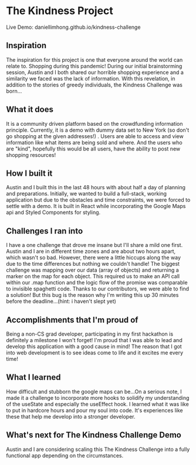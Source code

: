 # The Kindness Project

Live Demo: daniellimhong.github.io/kindness-challenge

## **Inspiration**

The inspiration for this project is one that everyone around the world can relate to. Shopping during this pandemic! During our initial brainstorming session, Austin and I both shared our horrible shopping experience and a similarity we faced was the lack of information. With this revelation, in addition to the stories of greedy individuals, the Kindness Challenge was born...

## **What it does**

It is a community driven platform based on the crowdfunding information principle. Currently, it is a demo with dummy data set to New York (so don't go shopping at the given addresses!) . Users are able to access and view information like what items are being sold and where. And the users who are "kind", hopefully this would be all users, have the ability to post new shopping resources!

## **How I built it**

Austin and I built this in the last 48 hours with about half a day of planning and preparations. Initially, we wanted to build a full-stack, working application but due to the obstacles and time constraints, we were forced to settle with a demo. It is built in React while incorporating the Google Maps api and Styled Components for styling.

## **Challenges I ran into**

I have a one challenge that drove me insane but I'll share a mild one first. Austin and I are in different time zones and are about two hours apart, which wasn't so bad. However, there were a little hiccups along the way due to the time differences but nothing we couldn't handle! The biggest challenge was mapping over our data (array of objects) and returning a marker on the map for each object. This required us to make an API call within our .map function and the logic flow of the promise was comparable to invisible spaghetti code. Thanks to our contributors, we were able to find a solution! But this bug is the reason why I'm writing this up 30 minutes before the deadline...(hint: i haven't slept yet)

## **Accomplishments that I'm proud of**

Being a non-CS grad developer, participating in my first hackathon is definitely a milestone I won't forget! I'm proud that I was able to lead and develop this application with a good cause in mind! The reason that I got into web development is to see ideas come to life and it excites me every time!

## **What I learned**

How difficult and stubborn the google maps can be...On a serious note, I made it a challenge to incorporate more hooks to solidify my understanding of the useState and especially the useEffect hook. I learned what it was like to put in hardcore hours and pour my soul into code. It's experiences like these that help me develop into a stronger developer.

## **What's next for The Kindness Challenge Demo**

Austin and I are considering scaling this The Kindness Challenge into a fully functional app depending on the circumstances.